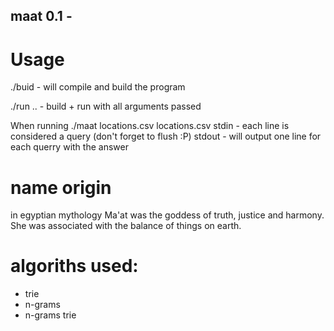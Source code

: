 maat 0.1 - 
----------

# Usage

./buid - will compile and build the program

./run .. - build + run with all arguments passed


When running ./maat locations.csv
locations.csv 
stdin - each line is considered a query (don't forget to flush :P)
stdout - will output one line for each querry with the answer


# name origin

in egyptian mythology Ma'at was the goddess of truth, justice and harmony. She was associated with the balance of things on earth.


# algoriths used:

- trie
- n-grams
- n-grams trie



